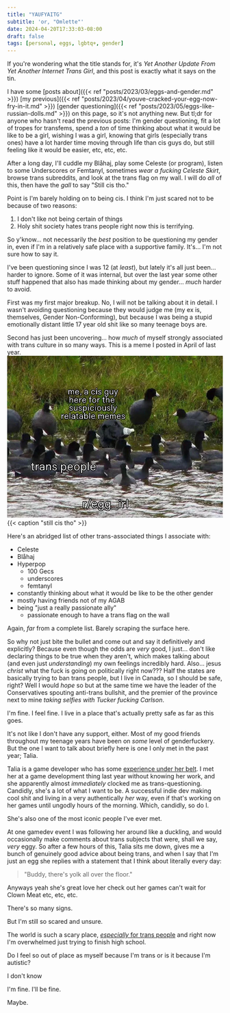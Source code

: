 ```yaml
---
title: "YAUFYAITG"
subtitle: 'or, "Omlette"'
date: 2024-04-20T17:33:03-08:00
draft: false
tags: [personal, eggs, lgbtq+, gender]
---
```


If you're wondering what the title stands for, it's *Yet Another Update From*
*Yet Another Internet Trans Girl*, and this post is exactly what it says on the
tin.

I have some [posts about]({{< ref "posts/2023/03/eggs-and-gender.md" >}})
[my previous]({{< ref "posts/2023/04/youve-cracked-your-egg-now-fry-in-it.md" >}})
[gender questioning]({{< ref "posts/2023/05/eggs-like-russian-dolls.md" >}})
on this page, so it's not anything new. But tl;dr for anyone who hasn't read the
previous posts: I'm gender questioning, fit a lot of tropes for transfems, spend
a *ton* of time thinking about what it would be like to be a girl, wishing I was
a girl, knowing that girls (especially trans ones) have a lot harder time
moving through life than cis guys do, but still feeling like it would be easier,
etc, etc, etc.

After a long day, I'll cuddle my Blåhaj, play some Celeste (or program), listen
to some Underscores or Femtanyl, sometimes *wear a fucking Celeste Skirt*,
browse trans subreddits, and look at the trans flag on my wall. I will do *all*
of this, then have the *gall* to say "Still cis tho."

Point is I'm barely holding on to being cis. I think I'm just scared not to be
because of two reasons:

1. I don't like not being certain of things
2. Holy shit society hates trans people right now this is terrifying.

So y'know... not necessarily the *best* position to be questioning my gender in,
even if I'm in a relatively safe place with a supportive family. It's... I'm not
sure how to say it.

I've been questioning since I was 12 (at *least*), but lately it's all just
been... harder to ignore. Some of it was internal, but over the last year some
other stuff happened that also has made thinking about my gender... *much*
harder to avoid.

First was my first major breakup. No, I will not be talking about it in detail.
I wasn't avoiding questioning because they would judge me (my ex is, themselves,
Gender Non-Conforming), but because I was being a stupid emotionally distant
little 17 year old shit like so many teenage boys are.

Second has just been uncovering... how *much* of myself strongly associated with
trans culture in so many ways. This is a meme I posted in April of last year.
![A meme with a dog awkwardly trying to blend in with ducks. The ducks are labelled 'trans people', and the dog is labelled 'me, a cis guy, here for the suspiciously relatable memes. The water they are all in is labelled r/egg_irl'](/media/2024/03/cisguyrelatable.webp)
{{< caption "still cis tho" >}}

Here's an abridged list of other trans-associated things I associate with:

- Celeste
- Blåhaj
- Hyperpop
    - 100 Gecs
    - underscores
    - femtanyl
- constantly thinking about what it would be like to be the other gender
- mostly having friends not of my AGAB
- being "just a really passionate ally"
    - passionate enough to have a trans flag on the wall

Again, *far* from a complete list. Barely scraping the surface here.

So why not just bite the bullet and come out and say it definitively and
explicitly? Because even though the odds are *very* good, I just... don't like
declaring things to be true when they aren't, which makes talking about (and
even just *understanding*) my own feelings incredibly hard. Also... jesus
*christ* what the fuck is going on politically right now??? Half the states are
basically trying to ban trans people, but I live in Canada, so I should be
safe, right? Well I would *hope* so but at the same time we have the leader of
the Conservatives spouting anti-trans bullshit, and the premier of the province
next to mine *taking selfies with Tucker fucking Carlson*.

I'm fine. I feel fine. I live in a place that's actually pretty safe as far as
this goes.

It's not like I don't have any support, either. Most of my good friends
throughout my teenage years have been on *some* level of genderfuckery.
But the one I want to talk about briefly here is one I only met in the past
year; Talia.

Talia is a game developer who has some [experience under her belt](https://store.steampowered.com/curator/40625597).
I met her at a game development thing last year without knowing her work, and
she apparently almost *immediately* clocked me as trans-questioning. Candidly,
she's a lot of what I want to be. A successful indie dev making cool shit and
living in a very authentically *her* way, even if that's working on her games
until ungodly hours of the morning. Which, candidly, so do I.

She's also one of the most iconic people I've ever met.

At one gamedev event I was following her around like a duckling, and
would occasionally make comments about trans subjects that were, shall we say,
*very* eggy. So after a few hours of this, Talia sits me down, gives me a bunch
of genuinely good advice about being trans, and when I say that I'm just an egg
she replies with a statement that I think about literally every day:

> "Buddy, there's yolk all over the floor."

Anyways yeah she's great love her check out her games can't wait for Clown Meat
etc, etc, etc.

There's so many signs.

But I'm still so scared and unsure.

The world is such a scary place, [*especially* for trans people](https://www.tumblr.com/welldrawnfish/731369978218119168/do-you-know-what-its-like-to-be-trans)
and right now I'm overwhelmed just trying to finish high school.

Do I feel so out of place as myself because I'm trans or is it because I'm
autistic?

I don't know

I'm fine. I'll be fine.

Maybe.
